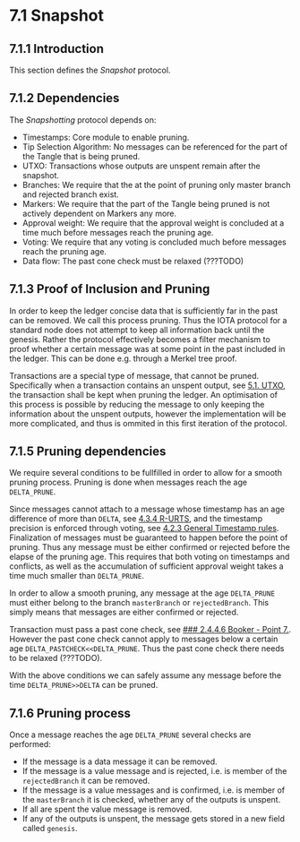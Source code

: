 # 7.1 Snapshot

## 7.1.1 Introduction
This section defines the *Snapshot* protocol.


## 7.1.2 Dependencies
The *Snapshotting* protocol depends on:

+ Timestamps: Core module to enable pruning.
+ Tip Selection Algorithm: No messages can be referenced for the part of the Tangle that is being pruned.
+ UTXO: Transactions whose outputs are unspent remain after the snapshot.
+ Branches: We require that the at the point of pruning only master branch and rejected branch exist.
+ Markers: We require that the part of the Tangle being pruned is not actively dependent on Markers any more. 
+ Approval weight: We require that the approval weight is concluded at a time much before messages reach the pruning age.
+ Voting: We require that any voting is concluded much before messages reach the pruning age. 
+ Data flow: The past cone check must be relaxed (???TODO)


## 7.1.3 Proof of Inclusion and Pruning

In order to keep the ledger concise data that is sufficiently far in the past can be removed. We call this process pruning. Thus the IOTA protocol for a standard node does not attempt to keep all information back until the genesis. Rather the protocol effectively becomes a filter mechanism to proof whether a certain message was at some point in the past included in the ledger. This can be done e.g. through a Merkel tree proof. 

Transactions are a special type of message, that cannot be pruned. Specifically when a transaction contains an unspent output, see [5.1. UTXO](./5.1%20UTXO.md), the transaction shall be kept when pruning the ledger. An optimisation of this process is possible by reducing the message to only keeping the information about the unspent outputs, however the implementation will be more complicated, and thus is ommited in this first iteration of the protocol.

## 7.1.5 Pruning dependencies

We require several conditions to be fullfilled in order to allow for a smooth pruning process. Pruning is done when messages reach the age `DELTA_PRUNE`. 

Since messages cannot attach to a message whose timestamp has an age difference of more than `DELTA`, see [4.3.4 R-URTS](./4.3%20Tip%20Selection%20Algorithm.md/#4.3.4%20R-URTS), and the timestamp precision is enforced through voting, see [4.2.3 General Timestamp rules](./4.2%20Timestamps.md/#4.2.3%20General%20Timestamp%20rules). Finalization of messages must be guaranteed to happen before the point of pruning. Thus any message must be either confirmed or rejected before the elapse of the pruning age. This requires that both voting on timestamps and conflicts, as well as the accumulation of sufficient approval weight takes a time much smaller than `DELTA_PRUNE`. 

In order to allow a smooth pruning, any message at the age `DELTA_PRUNE` must either belong to the branch `masterBranch` or `rejectedBranch`. This simply means that messages are either confirmed or rejected. 

Transaction must pass a past cone check, see [### 2.4.4.6 Booker - Point 7.](./2.4%20Data%20Flow.md/#2.4.4.6%20Booker). However the past cone check cannot apply to messages below a certain age `DELTA_PASTCHECK<<DELTA_PRUNE`. Thus the past cone check there needs to be relaxed (???TODO).

With the above conditions we can safely assume any message before the time `DELTA_PRUNE>>DELTA` can be pruned. 

## 7.1.6 Pruning process

Once a message reaches the age `DELTA_PRUNE` several checks are performed:

+ If the message is a data message it can be removed. 
+ If the message is a value message and is rejected, i.e. is member of the `rejectedBranch` it can be removed.
+ If the message is a value messages and is confirmed, i.e. is member of the `masterBranch` it is checked, whether any of the outputs is unspent. 
+ If all are spent the value message is removed. 
+ If any of the outputs is unspent, the message gets stored in a new field called `genesis`.
